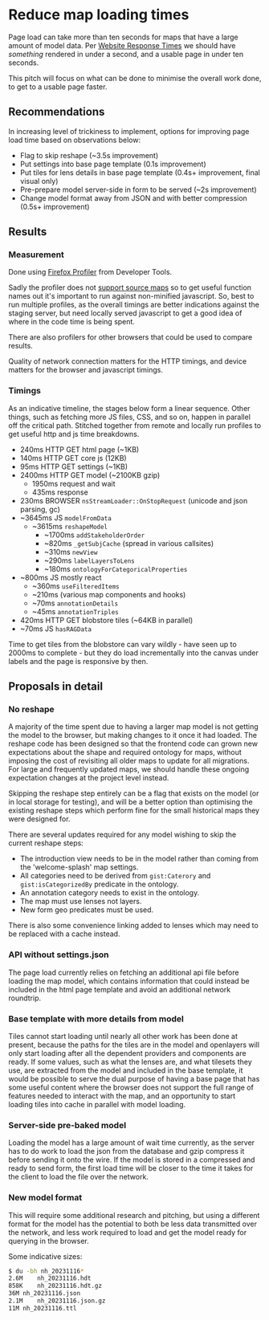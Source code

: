 # Reduce map loading times

Page load can take more than ten seconds for maps that have a large amount of model data. Per [Website Response Times] we should have _something_ rendered in under a second, and a usable page in under ten seconds.

This pitch will focus on what can be done to minimise the overall work done, to get to a usable page faster.


## Recommendations

In increasing level of trickiness to implement, options for improving page load time based on observations below:

* Flag to skip reshape (~3.5s improvement)
* Put settings into base page template (0.1s improvement)
* Put tiles for lens details in base page template (0.4s+ improvement, final visual only)
* Pre-prepare model server-side in form to be served (~2s improvement)
* Change model format away from JSON and with better compression (0.5s+ improvement)


## Results

### Measurement

Done using [Firefox Profiler] from Developer Tools.

Sadly the profiler does not [support source maps] so to get useful function names out it's important to run against non-minified javascript. So, best to run multiple profiles, as the overall timings are better indications against the staging server, but need locally served javascript to get a good idea of where in the code time is being spent.

There are also profilers for other browsers that could be used to compare results.

Quality of network connection matters for the HTTP timings, and device matters for the browser and javascript timings.


### Timings

As an indicative timeline, the stages below form a linear sequence. Other things, such as fetching more JS files, CSS, and so on, happen in parallel off the critical path. Stitched together from remote and locally run profiles to get useful http and js time breakdowns.

* 240ms HTTP GET html page (~1KB)
* 140ms HTTP GET core js (12KB)
* 95ms HTTP GET settings (~1KB)
* 2400ms HTTP GET model (~2100KB gzip)
  * 1950ms request and wait
  * 435ms response
* 230ms BROWSER `nsStreamLoader::OnStopRequest` (unicode and json parsing, gc)
* ~3645ms JS `modelFromData`
  * ~3615ms `reshapeModel`
    * ~1700ms `addStakeholderOrder`
    * ~820ms `_getSubjCache` (spread in various callsites)
    * ~310ms `newView`
    * ~290ms `labelLayersToLens`
    * ~180ms `ontologyForCategoricalProperties`
* ~800ms JS mostly react
  * ~360ms `useFilteredItems`
  * ~210ms (various map components and hooks)
  * ~70ms `annotationDetails`
  * ~45ms `annotationTriples`
* 420ms HTTP GET blobstore tiles (~64KB in parallel)
* ~70ms JS `hasRAGData`

Time to get tiles from the blobstore can vary wildly - have seen up to 2000ms to complete - but they do load incrementally into the canvas under labels and the page is responsive by then.


## Proposals in detail

### No reshape

A majority of the time spent due to having a larger map model is not getting the model to the browser, but making changes to it once it had loaded. The reshape code has been designed so that the frontend code can grown new expectations about the shape and required ontology for maps, without imposing the cost of revisiting all older maps to update for all migrations. For large and frequently updated maps, we should handle these ongoing expectation changes at the project level instead.

Skipping the reshape step entirely can be a flag that exists on the model (or in local storage for testing), and will be a better option than optimising the existing reshape steps which perform fine for the small historical maps they were designed for.

There are several updates required for any model wishing to skip the current reshape steps:

* The introduction view needs to be in the model rather than coming from the 'welcome-splash' map settings.
* All categories need to be derived from `gist:Caterory` and `gist:isCategorizedBy` predicate in the ontology.
* An annotation category needs to exist in the ontology.
* The map must use lenses not layers.
* New form geo predicates must be used.

There is also some convenience linking added to lenses which may need to be replaced with a cache instead.


### API without settings.json

The page load currently relies on fetching an additional api file before loading the map model, which contains information that could instead be included in the html page template and avoid an additional network roundtrip.


### Base template with more details from model

Tiles cannot start loading until nearly all other work has been done at present, because the paths for the tiles are in the model and openlayers will only start loading after all the dependent providers and components are ready. If some values, such as what the lenses are, and what tilesets they use, are extracted from the model and included in the base template, it would be possible to serve the dual purpose of having a base page that has some useful content where the browser does not support the full range of features needed to interact with the map, and an opportunity to start loading tiles into cache in parallel with model loading.


### Server-side pre-baked model

Loading the model has a large amount of wait time currently, as the server has to do work to load the json from the database and gzip compress it before sending it onto the wire. If the model is stored in a compressed and ready to send form, the first load time will be closer to the time it takes for the client to load the file over the network.


### New model format

This will require some additional research and pitching, but using a different format for the model has the potential to both be less data transmitted over the network, and less work required to load and get the model ready for querying in the browser.

Some indicative sizes:

```sh
$ du -bh nh_20231116*
2.6M	nh_20231116.hdt
858K	nh_20231116.hdt.gz
36M	nh_20231116.json
2.1M	nh_20231116.json.gz
11M	nh_20231116.ttl
```



[Website Response Times]: https://www.nngroup.com/articles/website-response-times/
[Firefox Profiler]: https://profiler.firefox.com/
[support source maps]: https://github.com/firefox-devtools/profiler/issues/605
